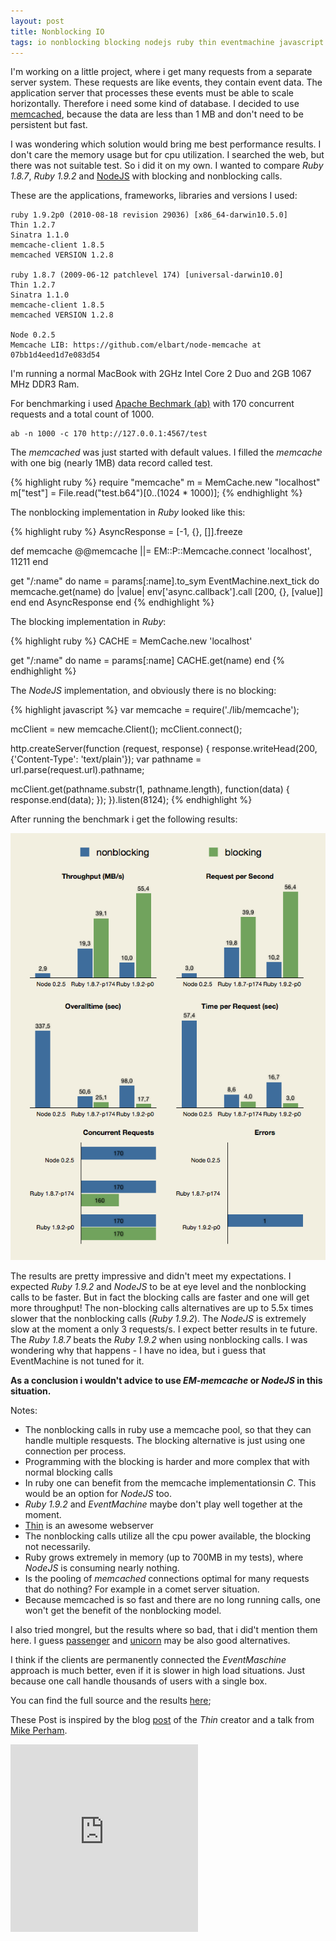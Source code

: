 ```yaml
---
layout: post
title: Nonblocking IO
tags: io nonblocking blocking nodejs ruby thin eventmachine javascript
---
```


I'm working on a little project, where i get many requests from a separate server system. These requests are like events, they contain event data. The application server that processes these events must be able to scale horizontally. Therefore i need some kind of database. I decided to use [memcached](http://memcached.org/), because the data are less than 1 MB and don't need to be persistent but fast.

I was wondering which solution would bring me best performance results. I don't care the memory usage but for cpu utilization. I searched the web, but there was not suitable test. So i did it on my own. I wanted to compare *Ruby 1.8.7*, *Ruby 1.9.2* and [NodeJS](nodejs) with blocking and nonblocking calls.

These are the applications, frameworks, libraries and versions I used:

    ruby 1.9.2p0 (2010-08-18 revision 29036) [x86_64-darwin10.5.0]
    Thin 1.2.7
    Sinatra 1.1.0
    memcache-client 1.8.5
    memcached VERSION 1.2.8
    
    ruby 1.8.7 (2009-06-12 patchlevel 174) [universal-darwin10.0]
    Thin 1.2.7
    Sinatra 1.1.0
    memcache-client 1.8.5
    memcached VERSION 1.2.8
    
    Node 0.2.5
    Memcache LIB: https://github.com/elbart/node-memcache at 07bb1d4eed1d7e083d54

I'm running a normal MacBook with 2GHz Intel Core 2 Duo and 2GB 1067 MHz DDR3 Ram.

For benchmarking i used [Apache Bechmark (ab)](http://httpd.apache.org/docs/2.0/programs/ab.html) with 170 concurrent requests and a total count of 1000.

    ab -n 1000 -c 170 http://127.0.0.1:4567/test
    
The *memcached* was just started with default values. I filled the *memcache* with one big (nearly 1MB) data record called test.

{% highlight ruby %}
require "memcache"
m = MemCache.new "localhost"
m["test"] = File.read("test.b64")[0..(1024 * 1000)];
{% endhighlight %}

The nonblocking implementation in *Ruby* looked like this:

{% highlight ruby %}
AsyncResponse = [-1, {}, []].freeze

def memcache
  @@memcache ||= EM::P::Memcache.connect 'localhost', 11211
end

get "/:name" do
  name = params[:name].to_sym
  EventMachine.next_tick do
    memcache.get(name) do |value|
      env['async.callback'].call [200, {}, [value]]
    end
  end
  AsyncResponse
end
{% endhighlight %}

The blocking implementation in *Ruby*:

{% highlight ruby %}
CACHE = MemCache.new 'localhost'

get "/:name" do
  name = params[:name]
  CACHE.get(name)
end
{% endhighlight %}

The *NodeJS* implementation, and obviously there is no blocking:

{% highlight javascript %}
var memcache = require('./lib/memcache');

mcClient = new memcache.Client();
mcClient.connect();

http.createServer(function (request, response) {
  response.writeHead(200, {'Content-Type': 'text/plain'});
  var pathname = url.parse(request.url).pathname;
  
  mcClient.get(pathname.substr(1, pathname.length), function(data) {
    response.end(data);
  });
}).listen(8124);
{% endhighlight %}

After running the benchmark i get the following results:

<img src="/images/posts/2010-12-11-summary.png" alt="the graphs"/>

The results are pretty impressive and didn't meet my expectations. I expected *Ruby 1.9.2* and *NodeJS* to be at eye level and the nonblocking calls to be faster. But in fact the blocking calls are faster and one will get more throughput! The non-blocking calls alternatives are up to 5.5x times slower that the nonblocking calls (*Ruby 1.9.2*). The *NodeJS* is extremely slow at the moment a only 3 requests/s. I expect better results in te future. The *Ruby 1.8.7* beats the *Ruby 1.9.2* when using nonblocking calls. I was wondering why that happens - I have no idea, but i guess that EventMachine is not tuned for it. 

**As a conclusion i wouldn't advice to use *EM-memcache* or *NodeJS* in this situation.**

Notes:

- The nonblocking calls in ruby use a memcache pool, so that they can handle multiple resquests. The blocking alternative is just using one connection per process.
- Programming with the blocking is harder and more complex that with normal blocking calls
- In ruby one can benefit from the memcache implementationsin *C*. This would be an option for *NodeJS* too.
- *Ruby 1.9.2* and *EventMachine* maybe don't play well together at the moment.
- [Thin](http://code.macournoyer.com/thin/) is an awesome webserver
- The nonblocking calls utilize all the cpu power available, the blocking not necessarily.
- Ruby grows extremely in memory (up to 700MB in my tests), where *NodeJS* is consuming nearly nothing.
- Is the pooling of *memcached* connections optimal for many requests that do nothing? For example in a comet server situation.
- Because memcached is so fast and there are no long running calls, one won't get the benefit of the nonblocking model.

I also tried mongrel, but the results where so bad, that i did't mention them here. I guess [passenger](http://www.modrails.com/) and [unicorn](http://unicorn.bogomips.org/) may be also good alternatives.

I think if the clients are permanently connected the *EventMaschine* approach is much better, even if it is slower in high load situations. Just because one call handle thousands of users with a single box.

You can find the full source and the results [here](https://github.com/threez/memcache-broker);

These Post is inspired by the blog [ post](http://macournoyer.com/blog/2009/06/04/pusher-and-async-with-thin/) of the *Thin* creator and a talk from [Mike Perham](http://www.mikeperham.com/2010/01/27/scalable-ruby-processing-with-eventmachine/).

<iframe src="http://player.vimeo.com/video/10849958?portrait=0&color=ffffff"  height="300" frameborder="0">.</iframe>
